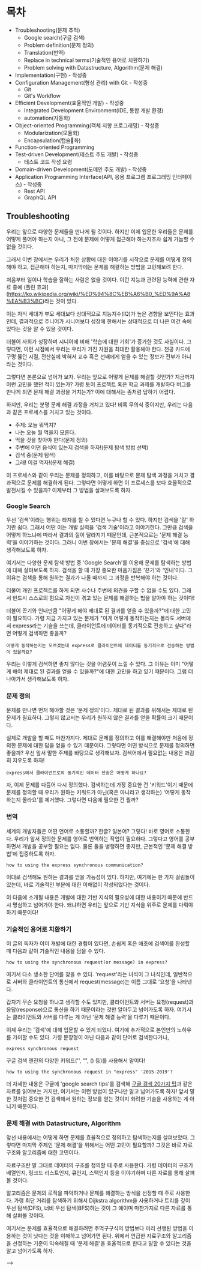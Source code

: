 # 목차

- Troubleshooting(문제 추적)
  - Google search(구글 검색)
  - Problem definition(문제 정의)
  - Translation(번역)
  - Replace in technical terms(기술적인 용어로 치환하기)
  - Problem solving with Datastructure, Algorithm(문제 해결)
- Implementation(구현) - 작성중
- Configuration Management(형상 관리) with Git - 작성중
  - Git
  - Git's Workflow
- Efficient Development(효율적인 개발) - 작성중
  - Integrated Development Environment(IDE, 통합 개발 환경)
  - automation(자동화)
- Object-oriented Programming(객체 지향 프로그래밍) - 작성중
  - Modularization(모듈화)
  - Encapsulation(캡슐화)
- Function-oriented Programming
- Test-driven Development(테스트 주도 개발) - 작성중
  - 테스트 코드 작성 요령
- Domain-driven Development(도메인 주도 개발) - 작성중
- Application Programming Interface(API, 응용 프로그램 프로그래밍 인터페이스) - 작성중
  - Rest API
  - GraphQL API

## Troubleshooting

우리는 앞으로 다양한 문제들을 만나게 될 것이다. 하지만 이제 입문한 우리들은 문제를 어떻게 풀어야 하는지 아니, 그 전에 문제에 어떻게 접근해야 하는지조차 쉽게 가늠할 수 없을 것이다.

그래서 이번 장에서는 우리가 처한 상황에 대한 이야기를 시작으로 문제를 어떻게 정의해야 하고, 접근해야 하는지, 마지막에는 문제를 해결하는 방법을 고민해보려 한다.

처음부터 일이나 학습을 잘하는 사람은 없을 것이다. 이런 지능과 관련된 능력에 관한 자료 중에 (플린 효과](https://ko.wikipedia.org/wiki/%ED%94%8C%EB%A6%B0_%ED%9A%A8%EA%B3%BC)라는 것이 있다.

이는 자식 세대가 부모 세대보다 상대적으로 지능지수(IQ)가 높은 경향을 보인다는 효과인데, 결과적으로 주니어가 시니어보다 성장에 한해서는 상대적으로 더 나은 여건 속에 있다는 것을 알 수 있을 것이다.

더불어 사회가 성장하며 시니어에 비해 '학습에 대한 기회'가 증가한 것도 사실이다. 그렇다면, 이런 시점에서 우리는 우리가 가진 자원을 최대한 활용해야 한다. 천공 카드에 구멍 뚫던 시절, 전산실에 박혀서 교수 혹은 선배에게 얻을 수 있는 정보가 전부가 아니라는 것이다.

그렇다면 본론으로 넘어가 보자. 우리는 앞으로 어떻게 문제를 해결할 것인가? 지금까지 이런 고민을 했던 적이 있는가? 가령 토이 프로젝트 혹은 학교 과제를 개발하다 버그를 만나게 되면 문제 해결 과정을 거치는가? 이에 대해서는 좀처럼 답하기 어렵다.

하지만, 우리는 분명 문제 해결 과정을 거치고 있다! 비록 무의식 중이지만, 우리는 다음과 같은 프로세스를 거치고 있는 것이다.

- 주제: 오늘 뭐먹지?
- 나는 오늘 뭘 먹을지 모른다.
- 먹을 것을 찾아야 한다(문제 정의)
- 주변에 어떤 음식이 있는지 검색을 하자!(문제 탐색 방법 선택)
- 검색 중(문제 탐색)
- 그래! 이걸 먹자!(문제 해결)

이 프로세스와 같이 우리는 문제를 정의하고, 이를 바탕으로 문제 탐색 과정을 거치고 결과적으로 문제를 해결하게 된다. 그렇다면 어떻게 하면 이 프로세스를 보다 효율적으로 발전시킬 수 있을까? 이제부터 그 방법을 살펴보도록 하자.

### Google Search

우선 '검색'이라는 행위는 타자를 칠 수 있다면 누구나 할 수 있다. 하지만 검색을 '잘' 하기란 쉽다. 그래서 어떤 이는 개발 실력을 '검색 기술'이라고 이야기한다. 그만큼 검색을 어떻게 하느냐에 따라서 결과의 질이 달라지기 때문인데, 근본적으로는 '문제 해결 능력'을 이야기하는 것이다. 그러니 이번 장에서는 '문제 해결'을 중심으로 '검색'에 대해 생각해보도록 하자.

여기서는 다양한 문제 탐색 방법 중 'Google Search'를 이용해 문제를 탐색하는 방법에 대해 살펴보도록 하자. 검색을 할 때 가장 중요한 마음가짐은 '끈기'와 '인내'이다. 그 이유는 검색을 통해 원하는 결과가 나올 때까지 그 과정을 반복해야 하는 것이다.

더불어 개인 프로젝트를 하게 되면 사수나 주변에 의견을 구할 수 없을 수도 있다. 그래서 반드시 스스로의 힘으로 자신이 겪고 있는 문제를 해결하는 법을 알아야 하는 것이다!

더불어 끈기와 인내만큼 "어떻게 해야 제대로 된 결과를 얻을 수 있을까?"에 대한 고민이 필요하다. 가령 지금 가지고 있는 문제가 "이게 어떻게 동작하는지는 몰라도 서버에서 express라는 기술을 쓰는데, 클라이언트에 데이터를 동기적으로 전송하고 싶다"라면 어떻게 검색하면 좋을까?

```
어떻게 동작하는지는 모르겠는데 express로 클라이언트에 데이터를 동기적으로 전송하는 방법이 있을까요?
```

우리는 이렇게 검색하면 좋지 않다는 것을 어렴풋이 느낄 수 있다. 그 이유는 이미 "어떻게 해야 제대로 된 결과를 얻을 수 있을까?"에 대한 고민을 하고 있기 때문이다. 그럼 더 나아가서 생각해보도록 하자.

### 문제 정의

문제를 만나면 먼저 해야할 것은 '문제 정의'이다. 제대로 된 결과를 위해서는 제대로 된 문제가 필요하다. 그렇지 않고서는 우리가 원하지 않은 결과를 얻을 확률이 크기 때문이다.

실제로 개발을 할 때도 마찬가지다. 제대로 문제를 정의하고 이를 해결해야만 처음에 정의한 문제에 대한 답을 얻을 수 있기 때문이다. 그렇다면 어떤 방식으로 문제를 정의하면 좋을까? 우선 앞서 말한 주제를 바탕으로 생각해보자. 검색어에서 필요없는 내용은 과감히 지우도록 하자!

```
express에서 클라이언트로의 동기적인 데이터 전송은 어떻게 하나요?
```

자, 이제 문제를 다듬어 다시 정의했다. 검색하는데 가장 중요한 건 '키워드'이기 때문에 문제를 정의할 때 우리가 원하는 키워드가 아닌(혹은 아니라고 생각하는) '어떻게 동작하는지 몰라요'를 제거했다. 그렇다면 다음에 필요한 건 뭘까?

### 번역

세계의 개발자들은 어떤 언어로 소통할까? 한글? 일본어? 그렇다! 바로 영어로 소통한다. 우리가 앞서 정의한 문제를 영어로 번역하는 작업이 필요하다. 그렇다고 영어를 공부하면서 개발을 공부할 필요는 없다. 물론 둘을 병행하면 좋지만, 근본적인 '문제 해결 방법'에 집중하도록 하자.

```
how to using the express synchronous communication?
```

이대로 검색해도 원하는 결과를 얻을 가능성이 있다. 하지만, 여기에는 한 가지 걸림돌이 있는데, 바로 기술적인 부분에 대한 이해없이 작성되었다는 것이다.

이 다음에 소개될 내용은 개발에 대한 기반 지식의 필요성에 대한 내용이기 때문에 반드시 명심하고 넘어가야 한다. 왜냐하면 우리는 앞으로 기반 지식을 위주로 문제를 다뤄야 하기 때문이다!

### 기술적인 용어로 치환하기

이 글의 독자가 이미 개발에 대한 경험이 있다면, 손쉽게 혹은 애초에 검색어를 완성할 때 다음과 같이 기술적인 내용을 담을 수 있다.

```
how to using the synchronous request(or message) in express?
```

여기서 다소 생소한 단어를 찾을 수 있다. 'request'라는 녀석이 그 녀석인데, 일반적으로 서버와 클라이언트의 통신에서 request(message)는 이름 그대로 '요청'을 나타낸다.

갑자기 무슨 요청을 하냐고 생각할 수도 있지만, 클라이언트와 서버는 요청(request)과 응답(response)으로 통신을 하기 때문이라는 것만 알아두고 넘어가도록 하자. 여기서는 클라이언트와 서버를 다루는 게 아닌 '문제 해결 능력'을 다루기 때문이다.

이제 우리는 '검색'에 대해 입문할 수 있게 되었다. 여기에 추가적으로 본인만의 노하우를 가미할 수도 있다. 가령 문장형이 아닌 다음과 같이 단어로 검색한다거나,

```
express synchronous request
```

구글 검색 엔진의 다양한 키워드('', "", () 등)를 사용해서 말이다!

```
how to using the synchronous request in "express" '2015-2019'?
```

더 자세한 내용은 구글에 'google search tips'를 검색해 [구글 검색 20가지 팁](https://www.lifehack.org/articles/technology/20-tips-use-google-search-efficiently.html)과 같은 자료를 읽어보는 거지만, 여기서는 이런 방법이 있구나만 알고 넘어가도록 하자! 앞서 말한 것처럼 중요한 건 검색해서 원하는 정보를 얻는 것이지 화려한 기술을 사용하는 게 아니기 때문이다.

### 문제 해결 with Datastructure, Algorithm

앞선 내용에서는 어떻게 하면 문제를 효율적으로 정의하고 탐색하는지를 살펴보았다. 그렇다면 마지막 주제인 '문제 해결'을 위해서는 어떤 고민이 필요할까? 그것은 바로 자료구조와 알고리즘에 대한 고민이다.

자료구조란 말 그대로 데이터의 구조를 정의할 때 주로 사용한다. 가령 데이터의 구조가 배열인지, 링크드 리스트인지, 큐인지, 스택인지 등을 이야기하며 다른 자료를 통해 살펴볼 것이다.

알고리즘은 문제의 로직을 파악하거나 문제를 해결하는 방식을 선정할 때 주로 사용한다. 가령 최단 거리를 탐색하기 위해서 Dijkstra algorithm을 사용하거나 트리를 깊이 우선 탐색(DFS), 너비 우선 탐색(BFS)하는 것이 그 예이며 마찬가지로 다른 자료를 통해 살펴볼 것이다.

여기서는 문제를 효율적으로 해결하려면 주먹구구식의 방법보다 미리 선행된 방법을 이용하는 것이 낫다는 것을 이해하고 넘어가면 된다. 위에서 언급한 자료구조와 알고리즘을 선정하는 기준이 익숙해질 때 '문제 해결'을 효율적으로 한다고 말할 수 있다는 것을 알고 넘어가도록 하자.

<!-- ### Shell

다음은 '쉘'이라고 부르는 'Shell'에 대한 이야기입니다. Shell을 알기 위해서는 우선 운영체제의 동작원리를 이해해야 합니다. 우리가 프로그래밍 언어로 코드를 작성했을 때 영어로 된 코드가 컴파일 혹은 인터프리팅되는 것을 컴퓨터(HW)를 위한 '번역'이라고 생각해봅시다. 그래서 이렇게 컴퓨터를 위해 번역된 프로그래밍 언어는 컴퓨터에게 전달되어 특정 동작을 수행하게 되는 것이죠.

이런 맥락과 같이 쉘은 컴퓨터에게 명령어를 번역하기 위한 도구의 역할을 하게 됩니다. 프로그래밍 인어로 치면 에디터의 역할을 한다고 볼 수 있습니다. 가령 'Hello World를 출력해!'를 컴퓨터에게 컴파일러를 통해서 보내는 것과 같이 '이 파일을 저기로 복사해줘!'하고 컴퓨터에게 '커널'을 통해서 보내는 거라고 생각하시면 됩니다.

그래서 `사용자(프로그래밍 언어 작성) -> 에디터 -> 컴파일러`라는 구조처럼 `사용자(쉘 명령어 작성) -> 쉘 -> 커널`이라는 구조로 동작하는 것이죠. 아마 우리는 이미 쉘과 커널을 접해봤을 수도 있습니다. 가령 Mac에서는 'Terminal', PC(Windows)에서는 'Powershell'이라고 부르는 환경에서 말이죠.

더불어 간단한 쉘 명령을 알고 있으면 다른 자료에서 다룰 '자동화'를 쉽게 할 수 있기도 합니다. 당장은 필요하지 않을 수도 있지만, 만약 여러분이 터미널 환경에서 작업(컨테이너 혹은 CUI에서의 작업이나 개발의 편의성을 위해)하게 될 수도 있기 때문에 아주 간단한 명령어를 알아두면 좋습니다.

또, 프로그래밍 에디터가 다양한 것처럼 쉘도 다양합니다. 그 중 대표적으로 사용되는 게 'bash'(배쉬 쉘)라는 쉘인데, 그래서 여기서는 이 bash에서 사용할 수 있는 간단한 명령어들을 살펴보도록 하겠습니다.

#### 현재 디렉터리 확인하기 - pwd

```
// 형식

pwd
```

```
// 사용 예

[user1@localhost ~]$ pwd
/home/user1
[user1@localhost ~]$
```

#### 디렉터리 이동하기 - cd

```
// 형식

cd {디렉터리 명}
```

```
// 사용 예

[user1@localhost ~]$ cd /tmp
[user1@localhost tmp]$ pwd
/tmp
[user1@localhost tmp]$ cd
[user1@localhost ~]$ cd lib
[user1@localhost lib]$ cd ..
[user1@localhost ~]$
```

#### 디렉터리 내용 보기 - ls

```
// 형식

ls {옵션} {서브디렉터리 or 파일명}
```

```
// 옵션

-a : 숨김 파일을 포함하여 모든 파일 목록을 출력한다.
-d : 지정한 디렉터리 자체의 정보를 출력한다.
-i : 첫 번째 행에 inode 번호를 출력한다.
-l : 파일의 상세 정보를 출력한다.
-A : .와 ..을 제외한 모든 파일 목록을 출력한다.
-F : 파일의 종류를 표시한다(*: 실행파일, /: 디렉터리, @: 심벌릭 링크).
-L : 심벌릭 링크 파일의 경우 원본 파일의 정보를 출력한다.
-R : 하위 디렉터리 목록까지 출력한다.
```

```
// 사용 예

[user1@localhost ~]$ ls
공개 다운로드 문서 바탕화면 비디오 사진 서식 음악
```

#### 디렉터리 만들기 - mkdir

```
//형식

mkdir [옵션] 디렉터리명
```

```
// 옵션

-p : 하위 디렉터리를 계층적으로 생성할 때 중간 단계의 디렉터리가 없으면 자동으로 중간 단계 디렉터리를 생성하면서 전체 디렉터리를 구성한다.
```

```
사용 예

[user1@localhost ~]$ ls
공개 다운로드 문서 바탕화면 비디오 사진 서식 음악
[user1@localhost ~]$ mkdir temp
[user1@localhost ~]$ ls
공개 다운로드 문서 바탕화면 비디오 사진 서식 음악 temp
```

#### 디렉터리 삭제하기 - rm

```
// 형식

rm [옵션] 파일명
```

```
// 옵션

-r : 디렉터리 형식도 포함하여 삭제
-f : 경고없이 강제(force) 삭제
```

```
// 사용 예

[user1@localhost ~]$ ls
공개 다운로드 문서 바탕화면 비디오 사진 서식 음악 temp
[user1@localhost ~]$ rm -rf temp
[user1@localhost ~]$ ls
공개 다운로드 문서 바탕화면 비디오 사진 서식 음악
```

더불어 대부분 bash를 사용하는 운영체제 환경은 'UNIX(유닉스)'라고 부르는 운영체제를 기반으로 합니다. 그렇기 때문에 '유닉스'기반 운영체제라면 모든 곳에서 bash를 사용할 수도 있습니다! 가령 Mac의 터미널에서 사용하던 명령어를 익혀두면 Linux Ubuntu 운영체제를 사용해도 똑같이 동작하는 것입니다. :o

만약 쉘과 커널 혹은 운영체제에 대해 궁금하시다면 [Operating system [9th Ed]](http://www.yes24.com/24/goods/9253807?scode=032&OzSrank=1)나 [그림으로 배우는 구조와 원리 - 운영체제](http://www.yes24.com/Product/goods/29290543?scode=032&OzSrank=1) 등의 책을 읽어보시는 것도 도움이 될 거라고 생각해요(서점 직원 아님)! 그럼 안녕!

### Git

제가 예전에 Git을 공부하면서 가슴 속에 새긴 문장이 있습니다. "호랑이는 가죽을 남기고, 개발자는 Git History를 남긴다"는 말인데요. Git은 현재 개발을 하는 사람에게 있어 가장 중요한 도구로 자리잡게 되었습니다. 그렇다면 Git이란 무엇일까요?

우선 Git은 VCS(Version Control System)의 한 종류로 프로젝트의 버전을 관리하기 위한 도구입니다. Git말고도 SVN이나 Perforce과 같이 현재도 사용 중이고, 분야에 따라 선택할 수 있는 도구들이 다양합니다.

이제 Git이 무엇인지 알았으니 가장 기본적인 내용을 다뤄볼까요?

우선 Git을 공부할 때 필수적으로 살펴볼 바이블이 있습니다!. 바로 [Git(Pro) Book](https://git-scm.com/book/ko/v2)입니다! 하지만 바이블이라는 이름과 같이 읽으면 좋은 것을 알지만, 끝까지 완주하신 분들이 얼마 없다는 전설이 있습니다(성경을 완독하기는 힘드니까요). :o

그래서 지금은 가장 기본적인 내용에 대해서만 살펴보도록 할게요. :)

#### 이것만은 꼭 알아두자!

우선 Git을 사용하기 위해서는 기본적으로 Git을 사용하면 어떤 일이 가능해지는 지 알아야합니다. 우선 Git은 프로젝트를 여행하는 하나의 타임머신이라고 생각해주세요. 그래서 우리는 시간 이동을 하면서 과거의 코드를 살펴보거나 수정할 수 있죠. 흔한 공상 과학 영화에서처럼 과거에 영향을 주면 미래에도 영향이 생기니 주의합시다!

더불어 Git이 프로젝트의 역사(History)를 관리할 때는 하나의 나무처럼 관리한다는 것을 명심하세요! 그래서 Git은 뿌리(Root)부터 나무가 성장하는 것을 '커밋'이라는 단위로 기록한답니다. :) 그래서 시간 여행을 할 때 과거로 돌아오기 위해서는 항상 '커밋'으로 마킹을 해놔야 합니다.

그리고 프로젝트의 역사가 하나의 나무라고 소개한 것처럼 '가지(Branch)'를 만들 수도 있습니다. 가령 4월 19일까지 하나의 가지를 만들고 그 가지에서는 댓글 기능을 구현하려고 한다면 '0419_comments'라는 가지를 만들어두고 여기서 작업을 하면 되겠죠? 그리고 하나의 가지에서 작업한 내용은 줄기(Master Branch)에 합칠(Merge) 수도 있습니다!

그래서 결과적으로 업무 흐름은 줄기(Master Branch)에서 하나의 가지(Branch)를 만들어 이 가지에 여러 커밋을 작성해 만든 다음에 다시 줄기로 합쳐주면 하나의 기능(feature)이 완성인 것입니다!

만약 여기까지 이해가 어려우시다면 앞서 설명드린 [Git(Pro) Book](https://git-scm.com/book/ko/v2)을 추천해요! 이 책을 다 읽으셨다면, 웬만한 개발자들보다 Git을 잘 다루시게 될 거에요. 장답합니다! :)

#### 그래도 기본적은 명령어는 알아야겠지?

적어도 이 4가지('status', 'add', 'commit', 'push') 명령어는 외워야 합니다. 사실 이것만 알면 혼자서 프로젝트 관리를 할 수 있기 때문이죠.

그래서 이제부터 본격적으로 각 명령어에 대한 설명과 명령어의 기본적인 내용을 살펴보도록 합시다. 만약 여기서 이해가 안되시면 앞서 설명드린 책을 참고하시거나 구글에 검색하도록 합시다!

우선 'status' 명령어는 이름 그대로 상태를 나타냅니다. 여기서의 상태는 현재 내가 바라보고 있는 브랜치의 상태를 말합니다. 가령 커밋이 몇 개 작성되었는지, 파일의 변경은 있었는지 등을 나타내죠. 실제로 터미널 환경에서 가장 많이 쓰이는 명령어니까 기억해둡시다!

> // status: 현재 프로젝트의 상태 확인
>
> \$ git status {...}

다음으로는 'add'입니다. 앞서 우리의 프로젝트는 하나의 커밋 단위로 기록된다고 말씀드렸는데, 'add'는 하나의 커밋에 작업(Work)을 추가할 때 사용합니다. 여기서는 하나의 '파일'이 아니라 '작업'이라고 말한 것을 명심하세요! 하나의 파일 안에서 여러 작업 단위를 분할 해 커밋할 수 있기 때문입니다! 이 내용은 나중에 살펴보도록 해요~

> // add: 커밋할 목록(Working Stage)에 추가(Staging)
>
> \$ git add {options} {...}

앞서 자주 등장했던 'commit'입니다. History의 가장 작은 단위라고 할 수 있으며, 각각의 커밋은 설명(Description)이 포함되어 해당 커밋에서 작업한 내용을 기록할 수 있습니다.

> // commit: 커밋(History의 단위) 작성하기
>
> \$ git commit {...}

지금까지 기록했던 커밋을 우리의 원격 저장소(remote repository)로 보내는(push) 작업을 말합니다! 원격 저장소에 보내는 것은 하나의 커밋이 작성될 때가 아닌 일정 기간을 두고 진행할 것을 추천합니다! 그래야 실수를 만회할 기회도 생기고 보다 신중하게 작업 단위를 구성할 수 있기 때문입니다. :)

> // push: 작업 시작부터 현재까지의 커밋을 Github에 밀어넣기
>
> \$ git push {...}

이제 Git에 대해 기본을 알게 되었네요! 축하드려요! 하지만 이론만 안다고 실제로 사용 가능한 것이 아니기 때문에 의식적인 수련이 필요합니다! 그래서 저는 gitHub을 사용할 것과 gitHub으로 프로젝트나 블로그를 관리할 것을 추천드려요!

이와 관련된 내용은 'gitHub 블로그'라던가 'gitHub 프로젝트'라는 키워드로 구글에 검색하시면 많은 자료들을 찾을 수 있습니다. 그럼 안녕! --> -->
